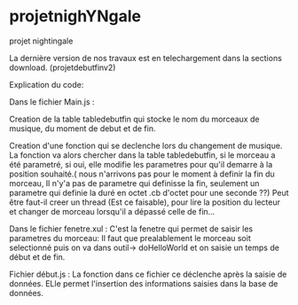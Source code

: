projetnighYNgale
================

projet nightingale


La dernière version de nos travaux est en telechargement dans la sections download.
(projetdebutfinv2)


Explication du code:

Dans le fichier Main.js :

Creation de la table tabledebutfin qui stocke le nom du morceaux de musique, du moment de debut et de fin.

Creation d'une fonction qui se declenche lors du changement de musique.
La fonction va alors chercher dans la table tabledebutfin, si le morceau a été parametré, si oui, elle modifie les parametres pour
qu'il demarre à la position souhaité.( nous n'arrivons pas pour le moment à definir la fin du morceau, Il n'y'a pas de parametre
qui definisse la fin, seulement un parametre qui definie la duré en octet .cb d'octet pour une seconde ??)
Peut être faut-il creer un thread (Est ce faisable), pour lire la position du lecteur et changer de morceau lorsqu'il a dépassé celle de fin...


Dans le fichier fenetre.xul :
C'est la fenetre qui permet de saisir les parametres du morceau:
Il faut que prealablement le morceau soit selectionné puis on va dans outil-> doHelloWorld et on saisie un temps de début et de fin.


Fichier début.js :
La fonction dans ce fichier ce déclenche après la saisie de données. ELle permet l'insertion des informations saisies dans la base de données.






